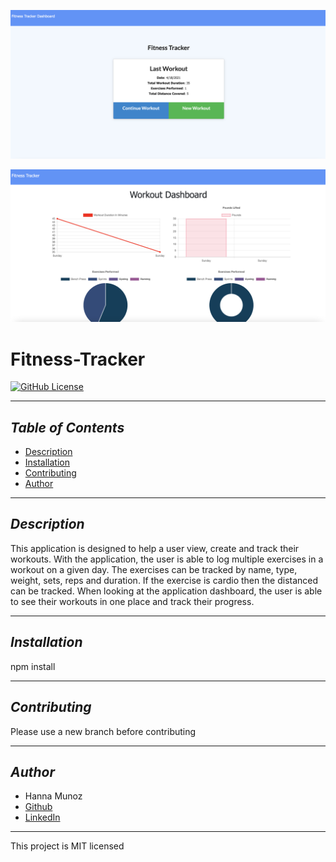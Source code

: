 ![Fitness-Tracker Homepage](./public/images/screenshot1.png)

![Fitness-Tracker Dashboard](./public/images/screenshot2.png)

# Fitness-Tracker
[![GitHub License](https://img.shields.io/badge/License-MIT-blue)](https://opensource.org/licenses/MIT)

---------------

## *Table of Contents*
- [Description](#description)
- [Installation](#installation)
- [Contributing](#contributing)
- [Author](#author)

---------------

## *Description*
This application is designed to help a user view, create and track their workouts. With the application, the user is able to log multiple exercises in a workout on a given day. The exercises can be tracked by name, type, weight, sets, reps and duration. If the exercise is cardio then the distanced can be tracked. When looking at the application dashboard, the user is able to see their workouts in one place and track their progress.

---------------

## *Installation*
npm install

---------------

## *Contributing*
Please use a new branch before contributing

---------------

## *Author*
- Hanna Munoz
- [Github](https://github.com/hannamunoz)
- [LinkedIn](https://www.linkedin.com/in/hanna-munoz-179993b2/)

---------------

This project is MIT licensed